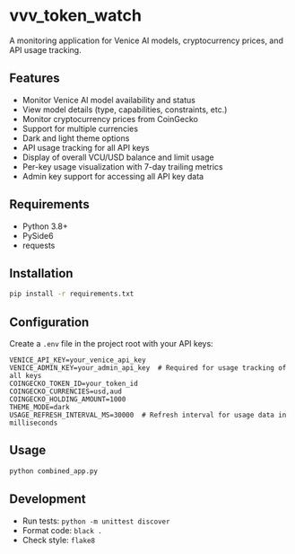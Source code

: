 # vvv_token_watch

A monitoring application for Venice AI models, cryptocurrency prices, and API usage tracking.

## Features

- Monitor Venice AI model availability and status
- View model details (type, capabilities, constraints, etc.)
- Monitor cryptocurrency prices from CoinGecko
- Support for multiple currencies
- Dark and light theme options
- API usage tracking for all API keys
- Display of overall VCU/USD balance and limit usage
- Per-key usage visualization with 7-day trailing metrics
- Admin key support for accessing all API key data

## Requirements

- Python 3.8+
- PySide6
- requests

## Installation

```bash
pip install -r requirements.txt
```

## Configuration

Create a `.env` file in the project root with your API keys:

```env
VENICE_API_KEY=your_venice_api_key
VENICE_ADMIN_KEY=your_admin_api_key  # Required for usage tracking of all keys
COINGECKO_TOKEN_ID=your_token_id
COINGECKO_CURRENCIES=usd,aud
COINGECKO_HOLDING_AMOUNT=1000
THEME_MODE=dark
USAGE_REFRESH_INTERVAL_MS=30000  # Refresh interval for usage data in milliseconds
```

## Usage

```bash
python combined_app.py
```

## Development

- Run tests: `python -m unittest discover`
- Format code: `black .`
- Check style: `flake8`
